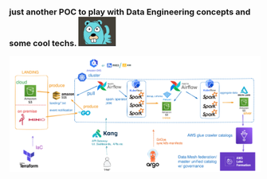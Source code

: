 ### just another POC to play with Data Engineering concepts and some cool techs. ![golango.png](assets/golango.png)
![poc.png](./assets/poc.png)